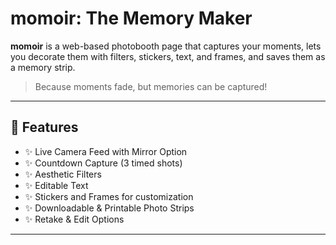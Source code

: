 # momoir: The Memory Maker

**momoir** is a web-based photobooth page that captures your moments, lets you decorate them with filters, stickers, text, and frames, and saves them as a memory strip.
> Because moments fade, but memories can be captured!
---
## 🌟 Features
- ✨ Live Camera Feed with Mirror Option 
- ✨ Countdown Capture (3 timed shots)  
- ✨ Aesthetic Filters
- ✨ Editable Text
- ✨ Stickers and Frames for customization  
- ✨ Downloadable & Printable Photo Strips  
- ✨ Retake & Edit Options 
---
